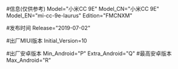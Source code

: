 #信息(仅供参考)
Model="小米CC 9E"
Model_CN="小米CC 9E"
Model_EN="mi-cc-9e-laurus"
Edition="FMCNXM"

#发布时间
Release="2019-07-02"

#出厂MIUI版本
Initial_Version=10

#出厂安卓版本
Min_Android="P"
Extra_Android="Q"
#最高安卓版本
Max_Android="R"
